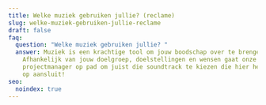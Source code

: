 ```yaml
---
title: Welke muziek gebruiken jullie? (reclame)
slug: welke-muziek-gebruiken-jullie-reclame
draft: false
faq:
  question: "Welke muziek gebruiken jullie? "
  answer: Muziek is een krachtige tool om jouw boodschap over te brengen.
    Afhankelijk van jouw doelgroep, doelstellingen en wensen gaat onze
    projectmanager op pad om juist die soundtrack te kiezen die hier het beste
    op aansluit!
seo:
  noindex: true
---
```

